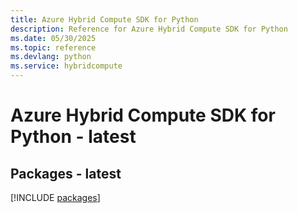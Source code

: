 ```yaml
---
title: Azure Hybrid Compute SDK for Python
description: Reference for Azure Hybrid Compute SDK for Python
ms.date: 05/30/2025
ms.topic: reference
ms.devlang: python
ms.service: hybridcompute
---
```

# Azure Hybrid Compute SDK for Python - latest
## Packages - latest
[!INCLUDE [packages](hybrid-compute-index.md)]